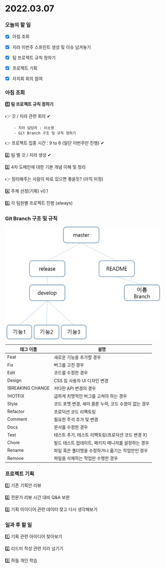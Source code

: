 # 2022.03.07

### 오늘의 할 일

- [x] 아침 조회
- [x] 지라 이번주 스프린트 생성 및 이슈 넘겨놓기
- [x] 팀 프로젝트 규칙 정하기
- [x] 프로젝트 기획
- [x] 자치회 회의 참여





### 아침 조회

**1️⃣ 팀 프로젝트 규칙 정하기**

👉 깃 / 지라 관련 회의 ✔

		- 지라 담당자 : 이소영
		- Git Branch 구조 및 규칙 정하기

👉 프로젝트 집중 시간 : 9 to 6 (일단 이번주만 진행) ✔

2️⃣ 팀 별 깃 / 지라 생성 ✔

3️⃣ 4차 도메인에 대한 기본 개념 이해 및 정리

👉 정리해주는 사람이 따로 있으면 좋을듯? (아직 미정)

4️⃣ 주제 선정(기획)  v0.1

5️⃣ 각 팀원별 프로젝트 진행 (always)





### Git Branch 구조 및 규칙 

![git flow](./assets/README_0307/gitflow.png)



| 태그 이름        | 설명                                                  |
| ---------------- | ----------------------------------------------------- |
| Feat             | 새로운 기능을 추가할 경우                             |
| Fix              | 버그를 고친 경우                                      |
| Edit             | 코드를 수정한 경우                                    |
| Design           | CSS 등 사용자 UI 디자인 변경                          |
| !BREAKING CHANGE | 커다란 API 변경의 경우                                |
| !HOTFIX          | 급하게 치명적인 버그를 고쳐야 하는 경우               |
| Style            | 코드 포맷 변경, 세미 콜론 누락, 코드 수정이 없는 경우 |
| Refactor         | 프로덕션 코드 리팩토링                                |
| Comment          | 필요한 주석 추가 및 변경                              |
| Docs             | 문서를 수정한 경우                                    |
| Test             | 테스트 추가, 테스트 리팩토링(프로덕션 코드 변경 X)    |
| Chore            | 빌드 테스트 업데이트, 패키지 매니저를 설정하는 경우   |
| Rename           | 파일 혹은 폴더명을 수정하거나 옮기는 작업만인 경우    |
| Remove           | 파일을 삭제하는 작업만 수행한 경우                    |



### 프로젝트 기획

1️⃣ 기존 기획안 리뷰

2️⃣ 전문가 리뷰 시간 대비 Q&A 보완

3️⃣ 기획 아이디어 관련 데이터 찾고 다시 생각해보기





### 일과 후 할 일

1️⃣ 기획 관련 아이디어 찾아보기

2️⃣ 리드미 작성 관련 지라 넘기기

3️⃣ 하둡 개인 학습